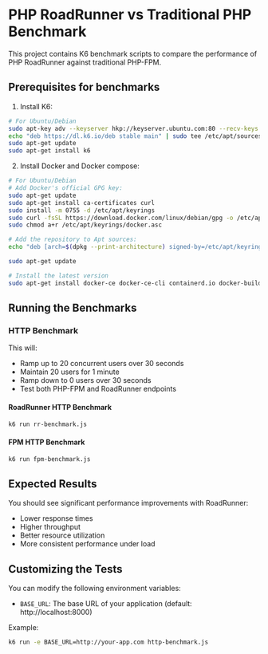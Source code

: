 # PHP RoadRunner vs Traditional PHP Benchmark

This project contains K6 benchmark scripts to compare the performance of PHP RoadRunner against traditional PHP-FPM.

## Prerequisites for benchmarks

1. Install K6:
```bash
# For Ubuntu/Debian
sudo apt-key adv --keyserver hkp://keyserver.ubuntu.com:80 --recv-keys C5AD17C747E3415A3642D57D77C6C491D6AC1D69
echo "deb https://dl.k6.io/deb stable main" | sudo tee /etc/apt/sources.list.d/k6.list
sudo apt-get update
sudo apt-get install k6
```

2. Install Docker and Docker compose:
```bash
# For Ubuntu/Debian
# Add Docker's official GPG key:
sudo apt-get update
sudo apt-get install ca-certificates curl
sudo install -m 0755 -d /etc/apt/keyrings
sudo curl -fsSL https://download.docker.com/linux/debian/gpg -o /etc/apt/keyrings/docker.asc
sudo chmod a+r /etc/apt/keyrings/docker.asc

# Add the repository to Apt sources:
echo "deb [arch=$(dpkg --print-architecture) signed-by=/etc/apt/keyrings/docker.asc] https://download.docker.com/linux/debian $(. /etc/os-release && echo "$VERSION_CODENAME") stable"|sudo tee /etc/apt/sources.list.d/docker.list > /dev/null

sudo apt-get update

# Install the latest version
sudo apt-get install docker-ce docker-ce-cli containerd.io docker-buildx-plugin docker-compose-plugin
```

## Running the Benchmarks

### HTTP Benchmark

This will:
- Ramp up to 20 concurrent users over 30 seconds
- Maintain 20 users for 1 minute
- Ramp down to 0 users over 30 seconds
- Test both PHP-FPM and RoadRunner endpoints

#### RoadRunner HTTP Benchmark

```bash
k6 run rr-benchmark.js
```

#### FPM HTTP Benchmark

```bash
k6 run fpm-benchmark.js
```

## Expected Results

You should see significant performance improvements with RoadRunner:
- Lower response times
- Higher throughput
- Better resource utilization
- More consistent performance under load

## Customizing the Tests

You can modify the following environment variables:
- `BASE_URL`: The base URL of your application (default: http://localhost:8000)

Example:
```bash
k6 run -e BASE_URL=http://your-app.com http-benchmark.js
``` 